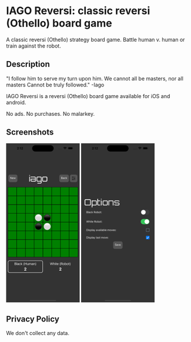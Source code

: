 # IAGO Reversi: classic reversi (Othello) board game

A classic reversi (Othello) strategy board game. Battle human v. human or train against the robot.

## Description

"I follow him to serve my turn upon him.
We cannot all be masters, nor all masters
Cannot be truly followed."
-Iago

IAGO Reversi is a reversi (Othello) board game available for iOS and android.

No ads. No purchases. No malarkey.

## Screenshots

<img src="Simulator Screenshot - iPhone 15 Pro Max - 2024-07-17 at 14.12.28.png" width="200"> <img src="Simulator Screenshot - iPhone 15 Pro Max - 2024-07-17 at 14.12.33.png" width="200">

## Privacy Policy

We don't collect any data.